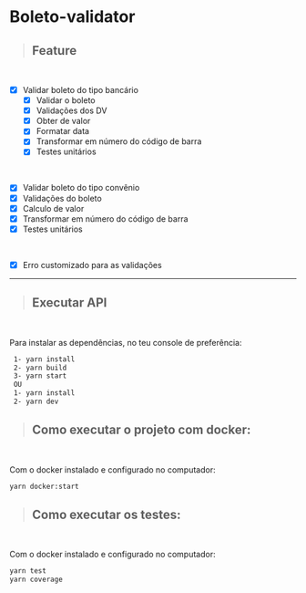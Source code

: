 # **Boleto-validator**

> ## Feature
<br />

- [x] Validar boleto do tipo bancário
  - [X] Validar o boleto 
  - [X] Validações dos DV 
  - [X] Obter de valor
  - [X] Formatar data
  - [X] Transformar em número do código de barra
  - [X] Testes unitários

<br />

- [x]  Validar boleto do tipo convênio
  - [X] Validações do boleto
  - [X] Calculo de valor
  - [X] Transformar em número do código de barra
  - [X] Testes unitários

<br />

- [X] Erro customizado para as validações

---
> ## Executar API
<br />

Para instalar as dependências, no teu console de preferência:
 ```bash
  1- yarn install
  2- yarn build  
  3- yarn start
  OU
  1- yarn install
  2- yarn dev
  ```
> ## Como executar o projeto com docker:
<br />

  Com o docker instalado e configurado no computador:
  ```bash
  yarn docker:start
  ```
> ## Como executar os testes:
<br />

  Com o docker instalado e configurado no computador:
  ```bash
  yarn test
  yarn coverage
  ```

